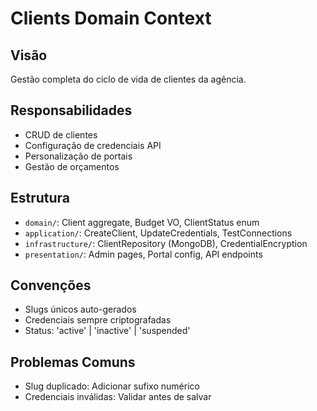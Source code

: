 # Clients Domain Context

## Visão
Gestão completa do ciclo de vida de clientes da agência.

## Responsabilidades
- CRUD de clientes
- Configuração de credenciais API
- Personalização de portais
- Gestão de orçamentos

## Estrutura
- `domain/`: Client aggregate, Budget VO, ClientStatus enum
- `application/`: CreateClient, UpdateCredentials, TestConnections
- `infrastructure/`: ClientRepository (MongoDB), CredentialEncryption
- `presentation/`: Admin pages, Portal config, API endpoints

## Convenções
- Slugs únicos auto-gerados
- Credenciais sempre criptografadas
- Status: 'active' | 'inactive' | 'suspended'

## Problemas Comuns
- Slug duplicado: Adicionar sufixo numérico
- Credenciais inválidas: Validar antes de salvar